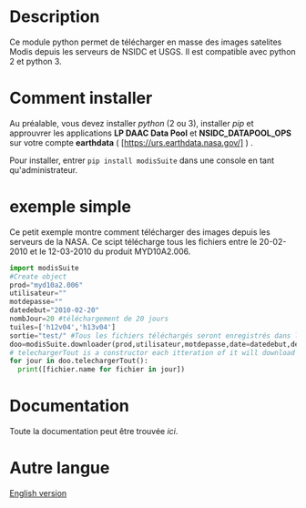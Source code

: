 # Description
Ce module python permet de télécharger en masse des images satelites Modis depuis les serveurs de NSIDC et USGS. Il est compatible avec python 2 et python 3.

# Comment installer
Au préalable, vous devez installer *python* (2 ou 3), installer *pip* et approuvrer les applications **LP DAAC Data Pool** et **NSIDC_DATAPOOL_OPS** sur votre compte **earthdata** ( [https://urs.earthdata.nasa.gov/] ) .

Pour installer, entrer `pip install modisSuite` dans une console en tant qu'administrateur. 

# exemple simple
Ce petit exemple montre comment télécharger des images depuis les serveurs de la NASA. Ce scipt télécharge tous les fichiers entre le 20-02-2010 et le 12-03-2010 du produit MYD10A2.006.

```python
import modisSuite
#Create object
prod="myd10a2.006"
utilisateur=""
motdepasse=""
datedebut="2010-02-20"
nombJour=20 #téléchargement de 20 jours
tuiles=['h12v04','h13v04']
sortie="test/" #Tous les fichiers téléchargés seront enregistrés dans le dosier «test»
doo=modisSuite.downloader(prod,utilisateur,motdepasse,date=datedebut,delta=nombJour,tuiles=tuiles,output=sortie)
# telechargerTout is a constructor each itteration of it will download a day
for jour in doo.telechargerTout():
  print([fichier.name for fichier in jour])
```
# Documentation
Toute la documentation peut être trouvée *ici*.
# Autre langue
[English version](https://gabriel-desharnais.github.io/Modis-python-suite/)
